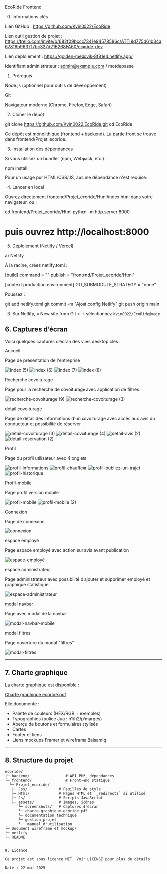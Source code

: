 EcoRide Frontend

0. Informations clés

Lien GitHub : https://github.com/Kvin0022/EcoRide

Lien outil gestion de projet : https://trello.com/invite/b/682f09bccc7341e94578586c/ATTI8d775d61b34a67816b963717bc327d21B268FA60/ecoride-dev

Lien déploiement : https://golden-medovik-8f81e4.netlify.app/

Identifiant administrateur : admin@example.com / motdepasse

1. Prérequis

Node.js (optionnel pour outils de développement)

Git

Navigateur moderne (Chrome, Firefox, Edge, Safari)

2. Cloner le dépôt

git clone https://github.com/Kvin0022/EcoRide.git
cd EcoRide

Ce dépôt est monolithique (frontend + backend). La partie front se trouve dans frontend/Projet_ecoride.

3. Installation des dépendances

Si vous utilisez un bundler (npm, Webpack, etc.) :

npm install

Pour un usage pur HTML/CSS/JS, aucune dépendance n'est requise.

4. Lancer en local

Ouvrez directement frontend/Projet_ecoride/Html/index.html dans votre navigateur, ou :

cd frontend/Projet_ecoride/Html
python -m http.server 8000
# puis ouvrez http://localhost:8000

5. Déploiement (Netlify / Vercel)

a) Netlify

À la racine, créez netlify.toml :

[build]
  command = ""
  publish = "frontend/Projet_ecoride/Html"

[context.production.environment]
  GIT_SUBMODULE_STRATEGY = "none"

Poussez :



git add netlify.toml
git commit -m "Ajout config Netlify"
git push origin main

3. Sur Netlify, « New site from Git » → sélectionnez `Kvin0022/EcoRide@main`.


## 6. Captures d’écran

Voici quelques captures d’écran des vues desktop clés :

Accueil

Page de présentation de l'entreprise

![index (5)](https://github.com/user-attachments/assets/748cb410-c726-4f48-87fa-84c0cd9627a3)
![index (6)](https://github.com/user-attachments/assets/3cb56d42-19e4-4af7-bdb0-db62f67a9320)
![index (7)](https://github.com/user-attachments/assets/6f19e098-5ccf-41c0-8f30-e5e2bdc8c710)
![index (8)](https://github.com/user-attachments/assets/5cc8bebb-22d2-445b-be07-d69ed75bb1df)


Recherche covoiturage

Page pour la recherche de covoiturage avec application de filtres

![recherche-covoiturage (9)](https://github.com/user-attachments/assets/b201d866-4eba-49f8-9887-9433857026e0)
![recherche-covoiturage (3)](https://github.com/user-attachments/assets/dbd8416d-4e28-44bd-bd5a-c2c7c2bc1329)

détail covoiturage

Page de détail des informations d'un covoiturage avec accès aux avis du conducteur et possibilité de réserver

![détail-covoiturage (3)](https://github.com/user-attachments/assets/51715e61-7dfa-434f-918e-dbb3de949b15)
![détail-covoiturage (4)](https://github.com/user-attachments/assets/59bcaad8-9649-421a-9eee-3a2f7d412580)
![détail-avis (2)](https://github.com/user-attachments/assets/6acfd977-2100-4dae-88f3-56be9dcbd9d4)
![détail-réservation (2)](https://github.com/user-attachments/assets/df5915e0-c113-4583-8743-690676b71108)


Profil

Page du profil utilisateur avec 4 onglets

![profil-informations](https://github.com/user-attachments/assets/8989f0d5-1282-45bc-9bd9-82f3c652b770)
![profil-chauffeur](https://github.com/user-attachments/assets/43f777e7-1e48-46fd-abc7-ba32569a94de)
![profil-publiez-un-trajet](https://github.com/user-attachments/assets/1bace7fa-3e16-4cf5-a6bc-ec72f9e9f34d)
![profil-historique](https://github.com/user-attachments/assets/1e163719-c861-415c-befa-c1739a801b6b)

Profil-mobile

Page profil version mobile

![profil-mobile](https://github.com/user-attachments/assets/3ebeb5df-2576-466f-9c14-1b8d8a2bc551)
![profil-mobile (2)](https://github.com/user-attachments/assets/89ba3b87-94cd-4eb0-a57f-d0abc259e6ac)

Connexion

Page de connexion 

![connexion](https://github.com/user-attachments/assets/3206d184-4f0f-4844-ae9d-e0e157bc767b)


espace employé

Page espace employé avec action sur avis avant publication

![espace-employé](https://github.com/user-attachments/assets/60561b57-b91b-4c48-b7dd-341ce79318da)

espace administrateur

Page administrateur avec possibilité d'ajouter et supprimer employé et graphique statistique

![espace-administrateur](https://github.com/user-attachments/assets/30c061e0-13d2-4d35-a884-da729e40e885)

modal navbar

Page avec modal de la navbar

![modal-navbar-mobile](https://github.com/user-attachments/assets/49a97432-5d35-4d3d-a872-dd81eef6361f)

modal filtres

Page ouverture du modal "filtres"

![modal-filtres](https://github.com/user-attachments/assets/57b5590c-827f-4370-b95e-694e171766d8)


---

## 7. Charte graphique


La charte graphique est disponible :

[Charte graphique ecoride.pdf](https://github.com/user-attachments/files/20399217/Charte.graphique.ecoride.pdf)


Elle documente :
- Palette de couleurs (HEX/RGB + exemples)
- Typographies (police Jua : h1/h2/p/marges)
- Aperçu de boutons et formulaires stylisés
- Cartes
- Footer et liens
- Liens mockups Framer et wireframe Balsamiq

---

## 8. Structure du projet

```text
ecoride/
├─ backend/                # API PHP, dépendances
└─ frontend/               # Front-end statique
  └─ Projet_ecoride/
   ├─ Css/              # Feuilles de style
   ├─ Html/             # Pages HTML et `_redirects` si utilisé
   ├─ Js/               # Scripts JavaScript
   ├─ assets/           # Images, icônes
      └─ screenshots/   # Captures d’écran
      └─ charte-graphique-ecoride.pdf
      └─ documentation technique
      └─ gestion_projet
      └─  manuel_d'utilisation
└─ Document wireframe et mockup/
└─ netlify
└─ README


9. Licence

Ce projet est sous licence MIT. Voir LICENSE pour plus de détails.

Date : 22 mai 2025

